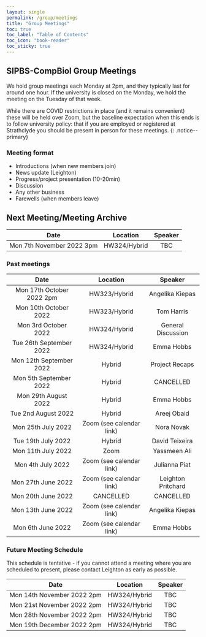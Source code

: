 ```yaml
---
layout: single
permalink: /group/meetings
title: "Group Meetings"
toc: true
toc_label: "Table of Contents"
toc_icon: "book-reader"
toc_sticky: true
---
```


## SIPBS-CompBiol Group Meetings

We hold group meetings each Monday at 2pm, and they typically last for around one hour. If the university is closed on the Monday, we hold the meeting on the Tuesday of that week.

While there are COVID restrictions in place (and it remains convenient) these will be held over Zoom, but the baseline expectation when this ends is to follow university policy: that if you are employed or registered at Strathclyde you should be present in person for these meetings.
{: .notice--primary}

### Meeting format

- Introductions (when new members join)
- News update (Leighton)
- Progress/project presentation (10-20min)
- Discussion
- Any other business
- Farewells (when members leave)

## Next Meeting/Meeting Archive

|           Date            |   Location   | Speaker |
| :-----------------------: | :----------: | :-----: |
| Mon 7th November 2022 3pm | HW324/Hybrid |   TBC   |



### Past meetings

|           Date            |         Location         |      Speaker       |
| :-----------------------: | :----------------------: | :----------------: |
| Mon 17th October 2022 2pm |       HW323/Hybrid       |  Angelika Kiepas   |
|   Mon 10th October 2022   |       HW323/Hybrid       |     Tom Harris     |
|   Mon 3rd October 2022    |       HW324/Hybrid       | General Discussion |
|  Tue 26th September 2022  |       HW324/Hybrid       |     Emma Hobbs     |
|  Mon 12th September 2022  |          Hybrid          |   Project Recaps   |
|  Mon 5th September 2022   |          Hybrid          |     CANCELLED      |
|   Mon 29th August 2022    |          Hybrid          |     Emma Hobbs     |
|    Tue 2nd August 2022    |          Hybrid          |    Areej Obaid     |
|    Mon 25th July 2022     | Zoom (see calendar link) |     Nora Novak     |
|    Tue 19th July 2022     |          Hybrid          |   David Teixeira   |
|    Mon 11th July 2022     |           Zoom           |    Yassmeen Ali    |
|     Mon 4th July 2022     | Zoom (see calendar link) |   Julianna Piat    |
|    Mon 27th June 2022     | Zoom (see calendar link) | Leighton Pritchard |
|    Mon 20th June 2022     |        CANCELLED         |     CANCELLED      |
|    Mon 13th June 2022     | Zoom (see calendar link) |  Angelika Kiepas   |
|     Mon 6th June 2022     | Zoom (see calendar link) |     Emma Hobbs     |

### Future Meeting Schedule

This schedule is tentative - if you cannot attend a meeting where you are scheduled to present, please contact Leighton as early as possible.

|            Date            |   Location   | Speaker |
| :------------------------: | :----------: | :-----: |
| Mon 14th November 2022 2pm | HW324/Hybrid |   TBC   |
| Mon 21st November 2022 2pm | HW324/Hybrid |   TBC   |
| Mon 28th November 2022 2pm | HW324/Hybrid |   TBC   |
| Mon 19th December 2022 2pm | HW324/Hybrid |   TBC   |